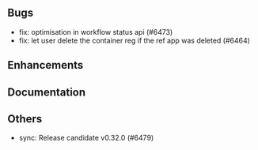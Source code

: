 ## Bugs
- fix: optimisation in workflow status api (#6473)
- fix: let user delete the container reg if the ref app was deleted (#6464)
## Enhancements
## Documentation
## Others
- sync: Release candidate v0.32.0 (#6479)
